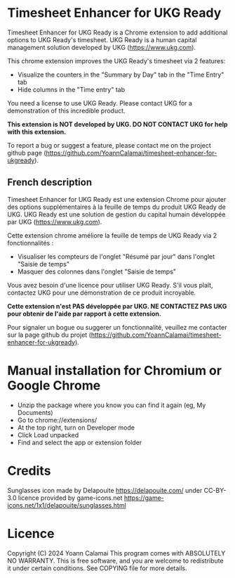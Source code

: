 # Timesheet Enhancer for UKG Ready
Timesheet Enhancer for UKG Ready is a Chrome extension to add additional options to UKG Ready's timesheet.
UKG Ready is a human capital management solution developed by UKG (https://www.ukg.com). 

This chrome extension improves the UKG Ready's timesheet via 2 features:
 - Visualize the counters in the "Summary by Day" tab in the "Time Entry" tab
 - Hide columns in the "Time entry" tab

You need a license to use UKG Ready. Please contact UKG for a demonstration of this incredible product.

**This extension is NOT developed by UKG. DO NOT CONTACT UKG for help with this extension.**

To report a bug or suggest a feature, please contact me on the project github page (https://github.com/YoannCalamai/timesheet-enhancer-for-ukgready).

## French description

Timesheet Enhancer for UKG Ready est une extension Chrome pour ajouter des options supplémentaires à la feuille de temps du produit UKG Ready de UKG.
UKG Ready est une solution de gestion du capital humain développée par UKG (https://www.ukg.com). 

Cette extension chrome améliore la feuille de temps de UKG Ready via 2 fonctionnalités :
 - Visualiser les compteurs de l'onglet "Résumé par jour" dans l'onglet "Saisie de temps"
 - Masquer des colonnes dans l'onglet "Saisie de temps"

Vous avez besoin d'une licence pour utiliser UKG Ready. S'il vous plaît, contactez UKG pour une démonstration de ce produit incroyable.

**Cette extension n'est PAS développée par UKG. NE CONTACTEZ PAS UKG pour obtenir de l'aide par rapport à cette extension.**

Pour signaler un bogue ou suggerer un fonctionnalité, veuillez me contacter sur la page github du projet (https://github.com/YoannCalamai/timesheet-enhancer-for-ukgready).

# Manual installation for Chromium or Google Chrome
 - Unzip the package where you know you can find it again (eg, My Documents)
 - Go to chrome://extensions/
 - At the top right, turn on Developer mode
 - Click Load unpacked
 - Find and select the app or extension folder

# Credits
Sunglasses icon made by Delapouite <https://delapouite.com/> under CC-BY-3.0 licence provided by game-icons.net <https://game-icons.net/1x1/delapouite/sunglasses.html>

# Licence
Copyright (C) 2024 Yoann Calamai
This program comes with ABSOLUTELY NO WARRANTY. This is free software, and you are welcome to redistribute it under certain conditions. See COPYING file for more details.